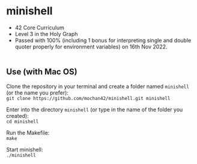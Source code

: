 # minishell
* 42 Core Curriculum <br>
* Level 3 in the Holy Graph <br>
* Passed with 100% (including 1 bonus for interpreting single and double quoter properly for environment variables) on 16th Nov 2022. <br><br>


## Use (with Mac OS)

Clone the repository in your terminal and create a folder named `minishell` (or the name you prefer):<br>
`git clone https://github.com/mochan42/minishell.git minishell`

Enter into the directory `minishell` (or type in the name of the folder you created):<br>
`cd minishell`

Run the Makefile:<br>
`make`

Start minishell: <br>
`./minishell`
